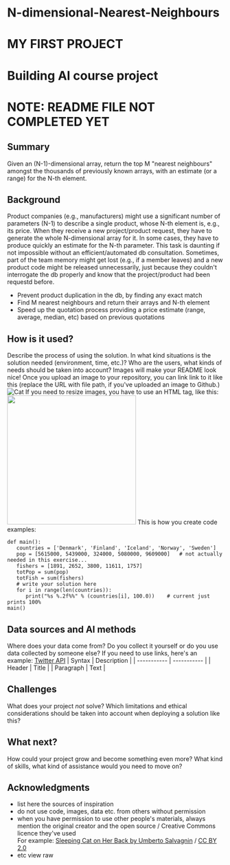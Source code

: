 # N-dimensional-Nearest-Neighbours
# MY FIRST PROJECT
# Building AI course project
# NOTE: README FILE NOT COMPLETED YET

<!-- CREDIT: I have used the markdown template for the final project of the Building AI course, 
created by Reaktor Innovations and University of Helsinki. -->

## Summary
Given an (N-1)-dimensional array, return the top M "nearest neighbours" amongst the thousands of previously known arrays, with an estimate (or a range) for the N-th element.

## Background
Product companies (e.g., manufacturers) might use a significant number of parameters (N-1) to describe a single product, whose N-th element is, e.g., its price.
When they receive a new project/product request, they have to generate the whole N-dimensional array for it. In some cases, they have to produce quickly an estimate for the
N-th parameter. This task is daunting if not impossible without an efficient/automated db consultation.
Sometimes, part of the team memory might get lost (e.g., if a member leaves) and a new product code might be released unnecessarily,
just because they couldn't interrogate the db properly and know that the project/product had been requestd before.

* Prevent product duplication in the db, by finding any exact match
* Find M nearest neighbours and return their arrays and N-th element
* Speed up the quotation process providing a price estimate (range, average, median, etc) based on previous quotations

## How is it used?
Describe the process of using the solution. In what kind situations is the solution needed (environment, time, etc.)? Who are the users, what kinds of needs should be taken into account?
Images will make your README look nice!
Once you upload an image to your repository, you can link link to it like this (replace the URL with file path, if you've uploaded an image to Github.)
![Cat](https://upload.wikimedia.org/wikipedia/commons/5/5e/Sleeping_cat_on_her_back.jpg)
If you need to resize images, you have to use an HTML tag, like this:
<img src="https://upload.wikimedia.org/wikipedia/commons/5/5e/Sleeping_cat_on_her_back.jpg" width="300">
This is how you create code examples:
```
def main():
   countries = ['Denmark', 'Finland', 'Iceland', 'Norway', 'Sweden']
   pop = [5615000, 5439000, 324000, 5080000, 9609000]   # not actually needed in this exercise...
   fishers = [1891, 2652, 3800, 11611, 1757]
   totPop = sum(pop)
   totFish = sum(fishers)
   # write your solution here
   for i in range(len(countries)):
      print("%s %.2f%%" % (countries[i], 100.0))    # current just prints 100%
main()
```
## Data sources and AI methods
Where does your data come from? Do you collect it yourself or do you use data collected by someone else?
If you need to use links, here's an example:
[Twitter API](https://developer.twitter.com/en/docs)
| Syntax      | Description |
| ----------- | ----------- |
| Header      | Title       |
| Paragraph   | Text        |
## Challenges
What does your project _not_ solve? Which limitations and ethical considerations should be taken into account when deploying a solution like this?
## What next?
How could your project grow and become something even more? What kind of skills, what kind of assistance would you  need to move on? 
## Acknowledgments
* list here the sources of inspiration 
* do not use code, images, data etc. from others without permission
* when you have permission to use other people's materials, always mention the original creator and the open source / Creative Commons licence they've used
  <br>For example: [Sleeping Cat on Her Back by Umberto Salvagnin](https://commons.wikimedia.org/wiki/File:Sleeping_cat_on_her_back.jpg#filelinks) / [CC BY 2.0](https://creativecommons.org/licenses/by/2.0)
* etc
view raw
